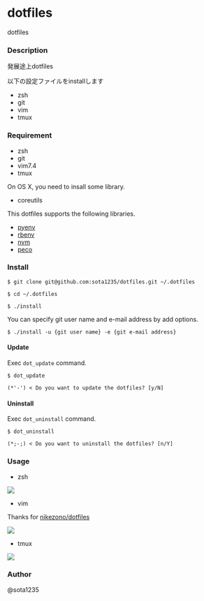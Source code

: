 dotfiles
====

dotfiles

### Description

発展途上dotfiles

以下の設定ファイルをinstallします

- zsh
- git
- vim
- tmux

### Requirement

- zsh
- git
- vim7.4
- tmux

On OS X, you need to insall some library.

- coreutils

This dotfiles supports the following libraries.

- [pyenv](https://github.com/yyuu/pyenv)
- [rbenv](https://github.com/sstephenson/rbenv)
- [nvm](https://github.com/creationix/nvm)
- [peco](https://github.com/peco/peco)

### Install

```shell
$ git clone git@github.com:sota1235/dotfiles.git ~/.dotfiles

$ cd ~/.dotfiles

$ ./install
```

You can specify git user name and e-mail address by add options.

```shell
$ ./install -u {git user name} -e {git e-mail address}
```

#### Update

Exec `dot_update` command.

```shell
$ dot_update

(*'-') < Do you want to update the dotfiles? [y/N]
```

#### Uninstall

Exec `dot_uninstall` command.

```shell
$ dot_uninstall

(*;-;) < Do you want to uninstall the dotfiles? [n/Y]
```

### Usage

- zsh

![](https://i.gyazo.com/1404f537852307201b80d4477ea7e415.png)

- vim

Thanks for [nikezono/dotfiles](https://github.com/nikezono/dotfiles)

![](https://i.gyazo.com/7601ffa462abb53abb8034f60c842121.png)

- tmux

![](https://i.gyazo.com/c8aeebff9bb277d5c2e4a3295cac857b.png)

### Author

@sota1235
